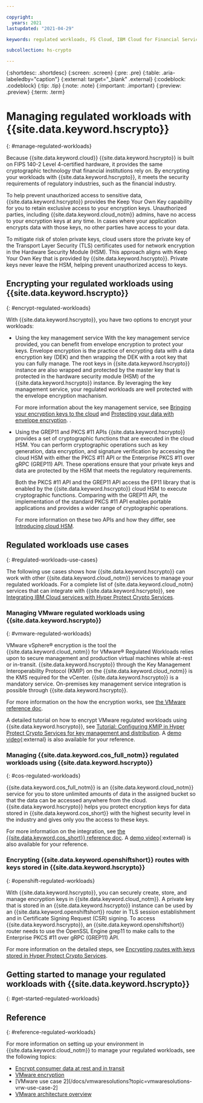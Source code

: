 ```yaml
---

copyright:
  years: 2021
lastupdated: "2021-04-29"

keywords: regulated workloads, FS Cloud, IBM Cloud for Financial Services, FS Cloud use cases

subcollection: hs-crypto

---
```


{:shortdesc: .shortdesc}
{:screen: .screen}
{:pre: .pre}
{:table: .aria-labeledby="caption"}
{:external: target="_blank" .external}
{:codeblock: .codeblock}
{:tip: .tip}
{:note: .note}
{:important: .important}
{:preview: .preview}
{:term: .term}

# Managing regulated workloads with {{site.data.keyword.hscrypto}}
{: #manage-regulated-workloads}

Because {{site.data.keyword.cloud}} {{site.data.keyword.hscrypto}} is built on FIPS 140-2 Level 4-certified hardware, it provides the same cryptographic technology that financial institutions rely on. By encrypting your workloads with {{site.data.keyword.hscrypto}}, it meets the security requirements of regulatory industries, such as the financial industry.

To help prevent unauthorized access to sensitive data, {{site.data.keyword.hscrypto}} provides the Keep Your Own Key capability for you to retain exclusive access to your encryption keys. Unauthorized parties, including {{site.data.keyword.cloud_notm}} admins, have no access to your encryption keys at any time. In cases where your application encrypts data with those keys, no other parties have access to your data.  

To mitigate risk of stolen private keys, cloud users store the private key of the Transport Layer Security (TLS) certificates used for network encryption in the Hardware Security Module (HSM). This approach aligns with Keep Your Own Key that is provided by {{site.data.keyword.hscrypto}}. Private keys never leave the HSM, helping prevent unauthorized access to keys.

## Encrypting your regulated workloads using {{site.data.keyword.hscrypto}}
{: #encrypt-regulated-workloads}

With {{site.data.keyword.hscrypto}}, you have two options to encrypt your workloads:

* Using the key management service
  With the key management service provided, you can benefit from envelope encryption to protect your keys. Envelope encryption is the practice of encrypting data with a data encryption key (DEK) and then wrapping the DEK with a root key that you can fully manage. The root keys in {{site.data.keyword.hscrypto}} instance are also wrapped and protected by the master key that is protected in the hardware security module (HSM) of the {{site.data.keyword.hscrypto}} instance. By leveraging the key management service, your regulated workloads are well protected with the envelope encryption machanism.

  For more information about the key management service, see [Bringing your encryption keys to the cloud](/docs/hs-crypto?topic=hs-crypto-importing-keys) and [Protecting your data with envelope encryption](/docs/hs-crypto?topic=hs-crypto-envelope-encryption).
.
* Using the GREP11 and PKCS #11 APIs
  {{site.data.keyword.hscrypto}} provides a set of cryptographic functions that are executed in the cloud HSM. You can perform cryptographic operations such as key generation, data encryption, and signature verification by accessing the cloud HSM with either the PKCS #11 API or the Enterprise PKCS #11 over gRPC (GREP11) API. These operations ensure that your private keys and data are protected by the HSM that meets the regulatory requirements.

  Both the PKCS #11 API and the GREP11 API access the EP11 library that is enabled by the {{site.data.keyword.hscrypto}} cloud HSM to execute cryptographic functions. Comparing with the GREP11 API, the implementation of the standard PKCS #11 API enables portable applications and provides a wider range of cryptographic operations.

  For more information on these two APIs and how they differ, see [Introducing cloud HSM](/docs/hs-crypto?topic=hs-crypto-introduce-cloud-hsm).

## Regulated workloads use cases
{: #regulated-workloads-use-cases}

The following use cases shows how {{site.data.keyword.hscrypto}} can work with other {{site.data.keyword.cloud_notm}} services to manage your regulated workloads. For a complete list of {site.data.keyword.cloud_notm} services that can integrate with {{site.data.keyword.hscrypto}}, see [Integrating IBM Cloud services with Hyper Protect Crypto Services](/docs/hs-crypto?topic=hs-crypto-integrate-services). 

### Managing VMware regulated workloads using {{site.data.keyword.hscrypto}}
{: #vmware-regulated-workloads}

VMware vSphere® encryption is the tool the {{site.data.keyword.cloud_notm}} for VMware® Regulated Workloads relies upon to secure management and production virtual machines while at-rest or in-transit. {{site.data.keyword.hscrypto}} through the Key Management Interoperability Protocol (KMIP) on the {{site.data.keyword.cloud_notm}} is the KMS required for the vCenter. {{site.data.keyword.hscrypto}} is a mandatory service. On-premises key management service integration is possible through {{site.data.keyword.hscrypto}}.

For more information on the how the encryption works, see [the VMware reference doc](/docs/vmwaresolutions?topic=vmwaresolutions-vrw-encryption).

A detailed tutorial on how to encrypt VMware regulated workloads using {{site.data.keyword.hscrypto}}, see [Tutorial: Configuring KMIP in Hyper Protect Crypto Services for key management and distribution](/docs/hs-crypto?topic=hs-crypto-tutorial-kmip-vmware). A [demo video](https://mediacenter.ibm.com/media/1_e5gk6ktn){:external} is also available for your reference.

### Managing {{site.data.keyword.cos_full_notm}} regulated workloads using {{site.data.keyword.hscrypto}}
{: #cos-regulated-workloads}

{{site.data.keyword.cos_full_notm}} is an {{site.data.keyword.cloud_notm}} service for you to store unlimited amounts of data in the assigned bucket so that the data can be accessed anywhere from the cloud. {{site.data.keyword.hscrypto}} helps you protect encryption keys for data stored in {{site.data.keyword.cos_short}} with the highest security level in the industry and gives only you the access to these keys.

For more information on the integration, see [the {{site.data.keyword.cos_short}} reference doc](/docs/cloud-object-storage?topic=cloud-object-storage-encryption). A [demo video](https://mediacenter.ibm.com/media/0_mgxwp16v){:external} is also available for your reference.

### Encrypting {{site.data.keyword.openshiftshort}} routes with keys stored in {{site.data.keyword.hscrypto}}
{: #openshift-regulated-workloads}

With {{site.data.keyword.hscrypto}}, you can securely create, store, and manage encryption keys in {{site.data.keyword.cloud_notm}}. A private key that is stored in an {{site.data.keyword.hscrypto}} instance can be used by an {{site.data.keyword.openshiftshort}} router in TLS session establishment and in Certificate Signing Request (CSR) signing. To access {{site.data.keyword.hscrypto}}, an {{site.data.keyword.openshiftshort}} router needs to use the OpenSSL Engine grep11 to make calls to the Enterprise PKCS #11 over gRPC (GREP11) API.

For more information on the detailed steps, see [Encrypting routes with keys stored in Hyper Protect Crypto Services](/docs/openshift?topic=openshift-hpcs-router).

## Getting started to manage your regulated workloads with {{site.data.keyword.hscrypto}}
{: #get-started-regulated-workloads}

## Reference
{: #reference-regulated-workloads}

For more information on setting up your environment in {{site.data.keyword.cloud_notm}} to manage your regulated workloads, see the following topics:

* [Encrypt consumer data at rest and in transit](/docs/allowlist/framework-financial-services?topic=framework-financial-services-best-practices#best-practices-encryption)
* [VMware encryption](/docs/vmwaresolutions?topic=vmwaresolutions-vrw-encryption#vrw-encryption-keys)
* [VMware use case 2](/docs/vmwaresolutions?topic=vmwaresolutions-vrw-use-case-2]
* [VMware architecture overview](/docs/vmwaresolutions?topic=vmwaresolutions-vrw-archi-overview)
